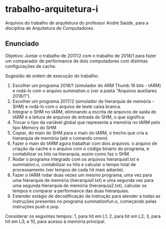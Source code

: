 # trabalho-arquitetura-i

Arquivos do trabalho de arquitetura do professor André Saúde, para a disciplina de Arquitetura de Computadores.

## Enunciado
Objetivo: Juntar o trabalho de 2017/2 com o trabalho de 2018/1 para fazer um comparador de performance de dois computadores com distintas configurações de cache.

Sugestão de ordem de execução do trabalho:

1) Escolher um programa 2018/1 (simulador do ARM Thumb 16 bits - tARM) e rodá-lo com o arquivo summation.o (ver a pasta "Arquivos auxiliares 2018/1").
2) Escolher um programa 2017/2 (simulador de hierarquia de memória - SHM) e rodá-lo com o arquivo de teste caixa branca.
3) Integrar o SHM no tARM, eliminando a escrita de arquivos de saída do tARM e a leitura de arquivos de entrada do SHM, o que significa:
4) Trocar o tipo da variável global que representa a memória no tARM pelo tipo Memory do SHM
5) Copiar, do main do SHM para o main do tARM, o trecho que cria a hierarquia de memória (até o comando cmem)
6) Fazer o main do tARM agora trabalhar com dois arquivos: o arquivo de criação da cache e o arquivo com o código binário do programa, e contabilizar os hits na hierarquia, assim como faz o SHM.
7) Rodar o programa integrado com os arquivos hierarquia1.txt e summation.o, contabilizar os hits e calcular o tempo total de processamento (ver tempos de cada hit mais adiante).
8) Fazer o tARM rodar duas vezes um mesmo programa, uma vez para uma hierarquia de memória (hierarquia1.txt) e uma segunda vez para uma segunda hierarquia de memória (hierarquia2.txt), calcular os tempos e comparar a performance das duas hierarquias.
9) Estender estágio de decodificação da instrução para atender a todas as instruções presentes no programa summationfun.o, começando pelas instruções push e pop.

Considerar os seguintes tempos: 1, para hit em L1; 2, para hit em L2; 3, para hit em L3; e 10, para acesso à memória principal.
